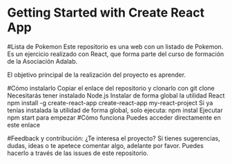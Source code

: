 # Getting Started with Create React App

#Lista de Pokemon
Este repositorio es una web con un listado de Pokemon. Es un ejercicio realizado con React, que forma parte del curso de formación de la Asociación Adalab.

El objetivo principal de la realización del proyecto es aprender.

#Cómo instalarlo
Copiar el enlace del repositorio y clonarlo con git clone
Necesitarás tener instalado Node.js
Instalar de forma global la utilidad React
npm install -g create-react-app
create-react-app my-react-project
Si ya tenías instalada la utilidad de forma global, solo ejecuta: npm instal
Ejecutar npm start para empezar
#Cómo funciona
Puedes acceder directamente en este enlace

#Feedback y contribución:
¿Te interesa el proyecto? Si tienes sugerencias, dudas, ideas o te apetece comentar algo, adelante por favor. Puedes hacerlo a través de las issues de este repositorio.

